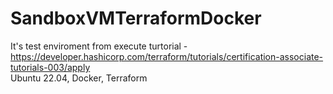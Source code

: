 ﻿# SandboxVMTerraformDocker
It's test enviroment from execute turtorial  - https://developer.hashicorp.com/terraform/tutorials/certification-associate-tutorials-003/apply  
Ubuntu 22.04, Docker, Terraform
